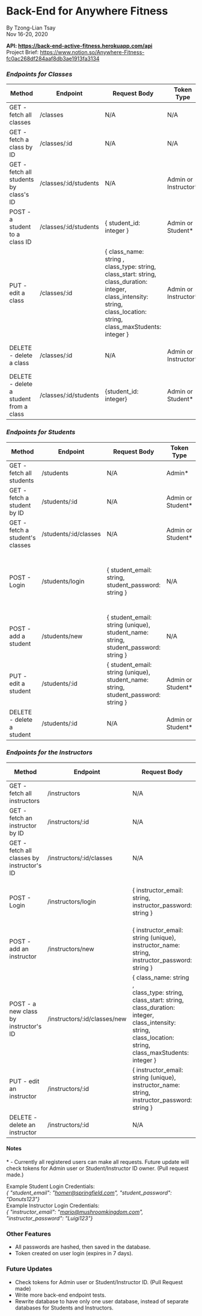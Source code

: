 # Back-End for Anywhere Fitness
By Tzong-Lian Tsay   
Nov 16-20, 2020

**API: https://back-end-active-fitness.herokuapp.com/api**   
Project Brief: https://www.notion.so/Anywhere-Fitness-fc0ac268df284aaf8db3ae1913fa3134

### **_Endpoints for Classes_**
| Method | Endpoint | Request Body | Token Type | JSON Response |
| ------ | -------- | ---- | ---- | ----|
| GET - fetch all classes | /classes | N/A | N/A | Array of Class Objects |
| GET - fetch a class by ID | /classes/:id | N/A | N/A | Class Object |
| GET - fetch all students by class's ID | /classes/:id/students | N/A | Admin or Instructor*| Array of Student Objects |
| POST - a student to a class ID | /classes/:id/students | { student_id: integer } | Admin or Student* | < Success Message > |
| PUT - edit a class | /classes/:id |  { class_name: string ,</br> class_type: string,</br> class_start: string,</br> class_duration: integer,</br> class_intensity: string,</br> class_location: string,</br> class_maxStudents: integer } | Admin or Instructor* | < Success Message > |
| DELETE - delete a class | /classes/:id | N/A | Admin or Instructor* | < Success Message > |
| DELETE - delete a student from a class | /classes/:id/students | {student_id: integer} | Admin or Student* | < Success Message > |

### **_Endpoints for Students_**
| Method | Endpoint | Request Body | Token Type | JSON Response |
| ------ | -------- | ---- | ---- | ---- |
| GET - fetch all students | /students | N/A | Admin* | Array of Student Objects |
| GET - fetch a student by ID | /students/:id | N/A | Admin or Student* | Student Object |
| GET - fetch a student's classes | /students/:id/classes| N/A | Admin or Student* | Array of Class Objects |
| POST - Login | /students/login | { student_email: string,</br> student_password: string } | N/A |{ < Success Message >, </br> student_id: integer,</br> token: string } |
| POST - add a student | /students/new | { student_email: string (unique),</br> student_name: string,</br> student_password: string } | N/A | < Success Message > |
| PUT - edit a student | /students/:id | { student_email: string (unique),</br> student_name: string,</br> student_password: string } | Admin or Student* | < Success Message > |
| DELETE - delete a student | /students/:id | N/A | Admin or Student* | < Success Message > |

### **_Endpoints for the Instructors_**
| Method | Endpoint | Request Body | Token Type | JSON Response |
| ------ | -------- | ---- | ---- | ---- |
| GET - fetch all instructors | /instructors | N/A | N/A | Array of Instructor Objects |
| GET - fetch an instructor by ID | /instructors/:id | N/A | N/A | Instructor Object |
| GET - fetch all classes by instructor's ID | /instructors/:id/classes | N/A | N/A | Array of Class Objects |
| POST - Login | /instructors/login | { instructor_email: string,</br> instructor_password: string }| N/A | { < Success Message >, </br> instructor_id: integer,</br> token: string } |
| POST - add an instructor | /instructors/new | { instructor_email: string (unique),</br> instructor_name: string,</br> instructor_password: string } | N/A | < Success Message > |
| POST - a new class by instructor's ID | /instructors/:id/classes/new | { class_name: string ,</br> class_type: string,</br> class_start: string,</br> class_duration: integer,</br> class_intensity: string,</br> class_location: string,</br> class_maxStudents: integer }| Admin or Instructor* | < Success Message > |
| PUT - edit an instructor | /instructors/:id | { instructor_email: string (unique),</br> instructor_name: string,</br> instructor_password: string } | Admin or Instructor* | < Success Message > |
| DELETE - delete an instructor | /instructors/:id | N/A | Admin or Instructor* | < Success Message > |    

#### Notes
\* - Currently all registered users can make all requests.  Future update will check tokens for Admin user or Student/Instructor ID owner. (Pull request made.)    
    
Example Student Login Credentials:    
*{ "student_email": "homer@springfield.com", "student_password": "Donuts123"}*    
Example Instructor Login Credentials:    
*{ "instructor_email": "mario@mushroomkingdom.com", "instructor_password": "Luigi123"}*

### Other Features
- All passwords are hashed, then saved in the database.
- Token created on user login (expires in 7 days).

### Future Updates
- Check tokens for Admin user or Student/Instructor ID. (Pull Request made)
- Write more back-end endpoint tests.
- Rewrite database to have only one user database, instead of separate databases for Students and Instructors.
